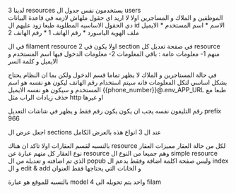  لدينا 3  resources يستخدمون نفس جدول ال users  
الموظفين و الملاك و المساجرين 
اولا لا اريد اي حقول ملهاش لازمه في قاعدة البيانات 
دي الحقول الاساسيه المطلوبة  طبعا زود عليهم ال id 
الاسم  *
اسم المستخدم *
الايميل
ملف الهوية
الباسورد *
رقم الهاتف 1 *
رقم الهاتف 2



في ال filament resource 
اولا يكون في 2 section في صفحة تعديل كل resource منهم 
1- معلومات عامة : باقي المعلومات
2- معلومات الدخول فيها اسم المستخدم و الايميل و كلمة السر 


في حالة المستاجرين و الملاك 
لا يظهر تماما قسم الدخول 
ولكن بما ان النظام يحتاج بشكل اساسي لتكل المعلومات 
فانه سيتم استخدام رقم الهاتف ليكون هو نفسه هو اسم المستخدم و سيكون هو نفسه الايميل
{{phone_number}}@.env_APP_URL طبعا مع حذف زيادات الراب مثل http او غيرها 


رقم التليفون نفسه يجب ان يكون يكون رقم فقط
و يظهر في شاشات التعديل prefix 966

اجعل عرض ال sections عند ال 3 انواع هذه بالعرض الكامل 




بالنسبه لقسم العقارات 
اولا تاكد ان هناك resource لكل من 
حالة العقار 
مميزات العقار
نوع العقار
كل منهم عبارة عن  resource 
وهم جميعا من النوع ال simple resource  الذي تم اضافته و تعديله من ال popub وليس صفحة اكلمة اضافة 
وفقط يدعم ال index و ال edit & add  و الخانات التي يحتاجها فقط العنوان 

بالنسبه للموقع 
هو عبارة  model واحد يتم تحويله الي
4 filam